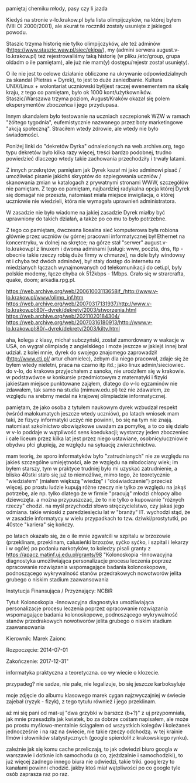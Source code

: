 pamiętaj chemiku młody, pasy czy li jazda

Kiedyś na stronie v-lo.krakow.pl była lista olimpijczyków, na której byłem (VIII OI 2000/2001), ale akurat te roczniki zostały usunięte z jakiegoś powodu.

Staszic trzyma historię nie tylko olimpijczyków, ale też adminów (https://www.staszic.waw.pl/siec/ekipa/), my (admini serwera august.v-lo.krakow.pl) też rejestrowaliśmy taką historię (w pliku /etc/group, grupa oldadm o ile pamiętam), ale już nie mam(y) dostępu/rejestr został usunięty).

O ile nie jest to celowe działanie obliczone na ukrywanie odpowiedzialnych za skandal (Pietras + Dyrek), to jest to duże zaniedbanie. Kultura UNIX/Linux + wolontariat uczniowski był/jest raczej ewenementem na skalę kraju, z tego co pamiętam, było ok 1000 kont/użytkowników. Staszic/Warszawa trzyma poziom, August/Kraków okazał się polem eksperymentów zboczeńca i jego przydupasa.

Innym skandalem było testowanie na uczniach szczepionek WZW w ramach "żółtego tygodnia", eufemistycznie nazwanego przez boty marketingowe "akcją społeczną". Straciłem wtedy zdrowie, ale wtedy nie było świadomości.

Poniżej linki do "dekretów Dyrka" odnalezionych na web.archive.org, tego typu dekretów było kilka razy więcej, treści bardzo podobnej, trudno powiedzieć dlaczego wtedy takie zachowania przechodziły i trwały latami.

Z innych przekrętów, pamiętam jak Dyrek kazał mi jako adminowi pisać / umożliwiać pisanie jakichś skryptów do szpiegowania uczniów / skanowania zmian w katalogach z prywatnymi stronami WWW, szczegółów nie pamiętam. Z tego co pamiętam, najbardziej radykalna opcja której Dyrek się domagał nie przeszła, natomiast miała miejsce inwigilacja, o której uczniowie nie wiedzieli, która nie wymagała uprawnień administratora.

W zasadzie nie było wiadome na jakiej zasadzie Dyrek miałby być uprawniony do takich działań, a także po co mu to było potrzebne.

Z tego co pamiętam, ówczesna licealna sieć komputerowa była robiona głównie przez uczniów (w górnej pracowni informatycznej był Ethernet na koncentryku, w dolnej na skrętce; na górze stał "serwer" august.v-lo.krakow.pl z linuxem i dwoma adminami [usługi: www, poczta, dns, ftp - obecnie takie rzeczy robią duże firmy w chmurze], na dole były windowsy nt i chyba też dwóch adminów), był stały dostęp do internetu na miedzianych łączach wynajmowanych od telekomunikacji do ceti.pl, były polskie modemy, łącze chyba ok 512kbps - 1Mbps. Grało się w strarcrafta, quake, doom; arkadia.rpg.pl.


https://web.archive.org/web/20061003113658if_/http://www.v-lo.krakow.pl/www/olimp_inf.htm
https://web.archive.org/web/20070317131937/http://www.v-lo.krakow.pl:80/~dyrek/dekrety/2003/stworzenia.html
https://web.archive.org/web/20211020184304/
https://web.archive.org/web/20070316180913/http://www.v-lo.krakow.pl:80/~dyrek/dekrety/2003/kilty.html

aha, kolega z klasy, michał subczyński, został zamordowany w wakacje w USA, on wygrał olimpiadę z angielskiego i może jeszcze w jakiejś innej brał udział.
z kolei mnie, dyrek do swojego znajomego zaprowadził (http://www.cti.pl/ artur chamielec), żebym dla niego pracował, zdaje się że byłem wtedy nieletni, praca na czarno itp itd.; jako linux admin/sieciowiec. do v-lo, do krakowa przyjechałem z sanoka, nie urodziłem się w krakowie. w podstawówce w konkursie przedmiotowym z matematyki i fizyki jakieśtam miejsce punktowane zająłem, dlatego do v-lo egzaminów nie zdawałem, tak samo na studia (mimuw.edu.pl) też nie zdawałem, ze względu na srebrny medal na krajowej olimpiadzie informatycznej.

pamiętam, że jako osoba z tytułem naukowym dyrek wzbudzał respekt (wśród małokumatych jeszcze wtedy uczniów), po latach wniosek mam taki, że fizycy informatyki uczyć nie powinni, bo się na tym nie znają. natomiast szkolnictwo obowiązkowe uważam za pomyłkę, a to co się działo w v-lo poddaje w wątpliwość sens koedukacji; wystarczy jeden zboczeniec i całe liceum przez kilka lat jest przez niego ustawiane, osobnicy/uczniowie obydwu płci głupieją, ze względu na sytuację zwierzchnictwa.

mam teorię, że sporo informatyków było "zatrudnianych" nie ze względu na jakieś szczególne umiejętności, ale ze względu na młodociany wiek; im byłem starszy, tym w praktyce trudniej było mi uzyskać zatrudnienie, a blisko 40stki stało się już to niemożliwe, mimo tego, że teoretycznie "wiedziałem" (miałem większą "wiedzę" i "doświadczenie") przecież więcej. po prostu ludzie kupują różne rzeczy nie tylko ze względu na jakąś potrzebę, ale np. tylko dlatego że w firmie "pracują" młodzi chłopcy albo dziewczęta. a można przypuszczać, że to nie tylko o kupowanie "różnych rzeczy" chodzi. na myśl przychodzi słowo stręczycielstwo, czy jakaś jego odmiana. takie wnioski z paredziesięciu lat w "branży" IT. wychodzi stąd, że w zasadzie informatycy w wielu przypadkach to tzw. dziwki/prostytutki, po 40stce "kariera" się kończy. 

po latach okazało się, że o ile mnie zgwałcili w szpitalu w brzozowie (przeklinam, przeklinam, calusieńki brzozów, syćko syćko, i szpital i lekarzy i w ogóle) po podaniu narkotyków, to koledzy pisali granty z https://apacz.matinf.uj.edu.pl/grants/98 "Kolonoskopia -Innowacyjna diagnostyka umożliwiająca personalizacje procesu leczenia poprzez opracowanie rozwiązania wspomagające badania kolonoskopowe, podnoszącego wykrywalność stanów przedrakowych nowotworów jelita grubego o niskim stadium zaawansowania

Instytucja Finansująca / Przyznający: NCBiR

Tytuł: Kolonoskopia -Innowacyjna diagnostyka umożliwiająca personalizacje procesu leczenia poprzez opracowanie rozwiązania wspomagające badania kolonoskopowe, podnoszącego wykrywalność stanów przedrakowych nowotworów jelita grubego o niskim stadium zaawansowania

Kierownik: Marek Zaionc

Rozpoczęcie: 2014-07-01

Zakończenie: 2017-12-31"

informatyka praktyczna a teoretyczna. co wy wiecie o klozecie.

przypadeg? nie sadze, nie pale, nie legalizuje, bo się jeszcze karboksyluje

moje zdjęcie do albumu klasowego marek cygan najzwyczajniej w świecie zajebał (ryzyk - fizyk), z tego tytułu również i jego przeklinam.

aż mi się pani od mat-uj "dwa grzybki w barszcz (b+?)" z uj przypomniała, jak mnie przesadziła jak kwiatek, bo za dobrze cośtam napisałem, ale może po prostu myślowo-mentalnie ściągałem od wszystkich kolegów i koleżanek jednocześnie i na raz na świecie, nie takie rzeczy odchodzą. w tej krainie llmów i słowników statystycznych (google spierdolił z krakowskiego rynku).

zależnie jak się komu cache przeliczają, to jak odwiedzi biuro googla w warszawie i dotknie ich samochodu (a co, zjeżdzalnie i samochodziki), to już więcej żadnego innego biura nie odwiedzi, takie triki. googlerzy to kanałami powinni chodzić. jakby ktoś miał wątpliwości po co google tyle osób zaprasza raz po raz.
